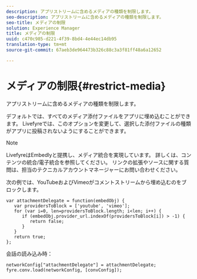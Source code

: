 ```yaml
---
description: アプリストリームに含めるメディアの種類を制限します。
seo-description: アプリストリームに含めるメディアの種類を制限します。
seo-title: メディアの制限
solution: Experience Manager
title: メディアの制限
uuid: c470c985-d221-4f39-8bd4-4e44ec14db95
translation-type: tm+mt
source-git-commit: 67aeb3de964473b326c88c3a3f81ff48a6a12652

---
```



# メディアの制限{#restrict-media}

アプリストリームに含めるメディアの種類を制限します。

デフォルトでは、すべてのメディア添付ファイルをアプリに埋め込むことができます。 Livefyreでは、このオプションを変更して、選択した添付ファイルの種類がアプリに投稿されないようにすることができます。

>[!NOTE]
>
>LivefyreはEmbedlyと提携し、メディア統合を実現しています。 詳しくは、コンテンツの統合/電子統合を参照してください。 リンクの拡張やソースに関する質問は、担当のテクニカルアカウントマネージャーにお問い合わせください。

次の例では、YouTubeおよびVimeoがコメントストリームから埋め込むのをブロックします。

```
var attachmentDelegate = function(embedObj) { 
   var providersToBlock = ['youtube', 'vimeo']; 
   for (var i=0, len=providersToBlock.length; i<len; i++) { 
      if (embedObj.provider_url.indexOf(providersToBlock[i]) > -1) { 
         return false; 
      } 
   } 
   return true; 
};
```

会話の読み込み時：

```
networkConfig["attachmentDelegate"] = attachmentDelegate; 
fyre.conv.load(networkConfig, [convConfig]);
```

